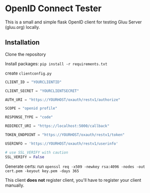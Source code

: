 # OpenID Connect Tester

This is a small and simple flask OpenID client for testing Gluu Server (gluu.org) locally.

## Installation

Clone the repository

Install packages: `pip install -r requirements.txt`

create `clientconfig.py`


```python
CLIENT_ID = "YOURCLIENTID"

CLIENT_SECRET = "YOURCLIENTSECRET"

AUTH_URI = "https://YOURHOST/oxauth/restv1/authorize"

SCOPE = "openid profile"

RESPONSE_TYPE = "code"

REDIRECT_URI = "https://localhost:5000/callback"

TOKEN_ENDPOINT = "https://YOURHOST/oxauth/restv1/token"

USERINFO = 'https://YOURHOST/oxauth/restv1/userinfo'

# use SSL_VERIFY with caution
SSL_VERIFY = False
```

Generate certs:
run `openssl req -x509 -newkey rsa:4096 -nodes -out cert.pem -keyout key.pem -days 365`

This client **does not** register client, you'll have to register your client manually.
